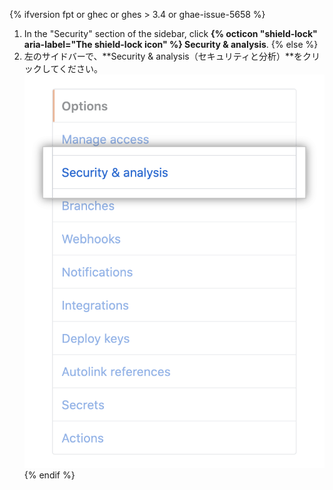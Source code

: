 {% ifversion fpt or ghec or ghes > 3.4 or ghae-issue-5658 %}
1. In the "Security" section of the sidebar, click **{% octicon "shield-lock" aria-label="The shield-lock icon" %} Security & analysis**.
{% else %}
1. 左のサイドバーで、**Security & analysis（セキュリティと分析）**をクリックしてください。 ![リポジトリ設定の"セキュリティと分析"タブ](/assets/images/help/repository/security-and-analysis-tab.png)
{% endif %}
